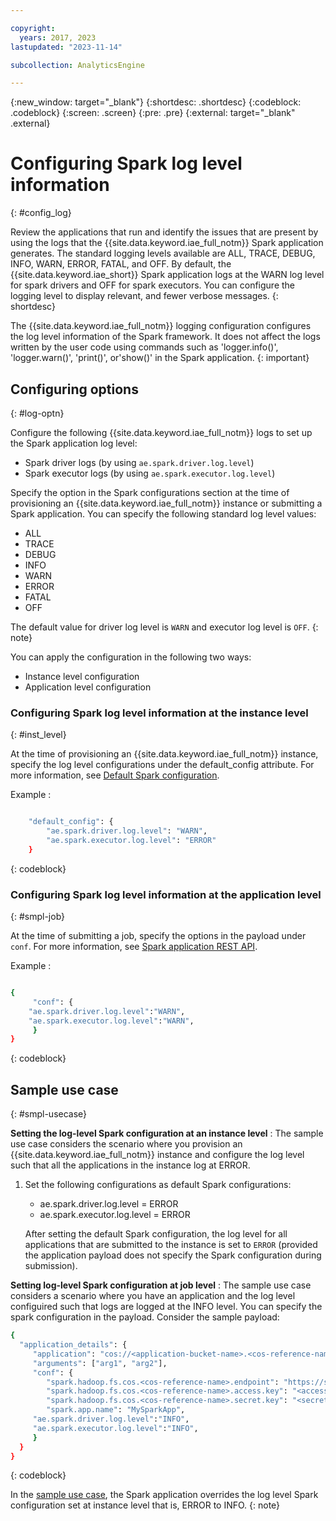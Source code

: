 ```yaml
---

copyright:
  years: 2017, 2023
lastupdated: "2023-11-14"

subcollection: AnalyticsEngine

---
```


<!-- Attribute definitions -->
{:new_window: target="_blank"}
{:shortdesc: .shortdesc}
{:codeblock: .codeblock}
{:screen: .screen}
{:pre: .pre}
{:external: target="_blank" .external}

# Configuring Spark log level information
{: #config_log}

Review the applications that run and identify the issues that are present by using the logs that the {{site.data.keyword.iae_full_notm}} Spark application generates. The standard logging levels available are ALL, TRACE, DEBUG, INFO, WARN, ERROR, FATAL, and OFF. By default, the {{site.data.keyword.iae_short}} Spark application logs at the WARN log level for spark drivers and OFF for spark executors. You can configure the logging level to display relevant, and fewer verbose messages.
{: shortdesc}

The {{site.data.keyword.iae_full_notm}} logging configuration configures the log level information of the Spark framework. It does not affect the logs written by the user code using commands such as 'logger.info()', 'logger.warn()', 'print()', or'show()' in the Spark application.
{: important}

## Configuring options
{: #log-optn}

Configure the following {{site.data.keyword.iae_full_notm}} logs to set up the Spark application log level:
* Spark driver logs (by using `ae.spark.driver.log.level`)
* Spark executor logs (by using `ae.spark.executor.log.level`)

Specify the option in the Spark configurations section at the time of provisioning an {{site.data.keyword.iae_full_notm}} instance or submitting a Spark application.
You can specify the following standard log level values:
* ALL
* TRACE
* DEBUG
* INFO
* WARN
* ERROR
* FATAL
* OFF


The default value for driver log level is `WARN` and executor log level is `OFF`.
{: note}

You can apply the configuration in the following two ways:
* Instance level configuration
* Application level configuration

### Configuring Spark log level information at the instance level
{: #inst_level}

At the time of provisioning an {{site.data.keyword.iae_full_notm}} instance, specify the log level configurations under the default_config attribute. For more information, see [Default Spark configuration](https://cloud.ibm.com/docs/AnalyticsEngine?topic=AnalyticsEngine-serverless-architecture-concepts#default-spark-config).


Example :

```bash

    "default_config": {
        "ae.spark.driver.log.level": "WARN",
        "ae.spark.executor.log.level": "ERROR"
    }
```
{: codeblock}


### Configuring Spark log level information at the application level
{: #smpl-job}

At the time of submitting a job, specify the options in the payload under `conf`. For more information, see [Spark application REST API](https://cloud.ibm.com/docs/AnalyticsEngine?topic=AnalyticsEngine-spark-app-rest-api).

Example :

```bash

{
     "conf": {
	"ae.spark.driver.log.level":"WARN",
	"ae.spark.executor.log.level":"WARN",
     }
}
```
{: codeblock}


## Sample use case
{: #smpl-usecase}

**Setting the log-level Spark configuration at an instance level** : The sample use case considers the scenario where you provision an {{site.data.keyword.iae_full_notm}} instance and configure the log level such that all the applications in the instance log at ERROR.

1. Set the following configurations as default Spark configurations:

     * ae.spark.driver.log.level = ERROR
     * ae.spark.executor.log.level = ERROR

     After setting the default Spark configuration, the log level for all applications that are submitted to the instance is set to `ERROR` (provided the application payload does not specify the Spark configuration during submission).

**Setting log-level Spark configuration at job level** : The sample use case considers a scenario where you have an application and the log level configuired such that logs are logged at the INFO level. You can specify the spark configuration in the payload. Consider the sample payload:

```bash
{
  "application_details": {
     "application": "cos://<application-bucket-name>.<cos-reference-name>/my_spark_application.py",
     "arguments": ["arg1", "arg2"],
     "conf": {
        "spark.hadoop.fs.cos.<cos-reference-name>.endpoint": "https://s3.direct.us-south.cloud-object-storage.appdomain.cloud",
        "spark.hadoop.fs.cos.<cos-reference-name>.access.key": "<access_key>",
        "spark.hadoop.fs.cos.<cos-reference-name>.secret.key": "<secret_key>",
        "spark.app.name": "MySparkApp",
     "ae.spark.driver.log.level":"INFO",
     "ae.spark.executor.log.level":"INFO",
     }
  }
}
```
{: codeblock}

In the [sample use case](#smpl-usecase), the Spark application overrides the log level Spark configuration set at instance level that is, ERROR to INFO.
{: note}
